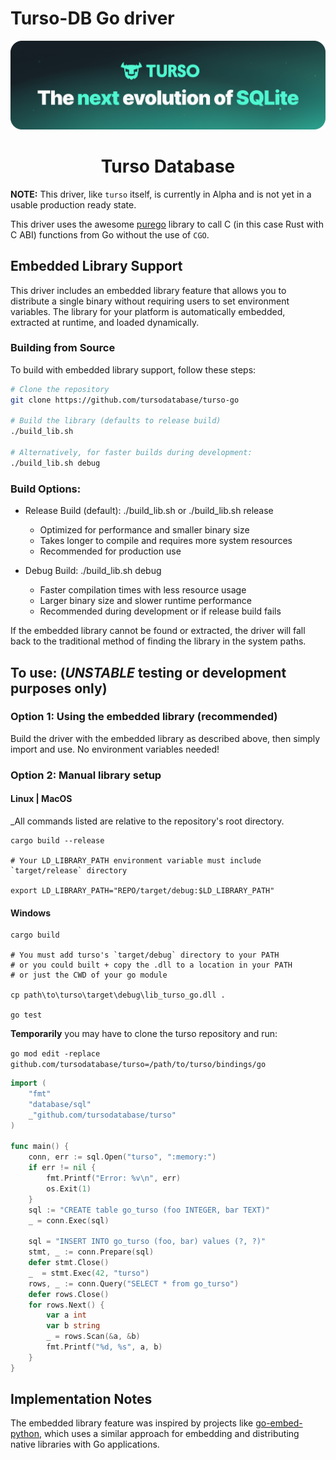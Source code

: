# Turso-DB Go driver

<p align="center">
  <img src="assets/turso.png" alt="Turso Database" width="800"/>
  <h1 align="center">Turso Database</h1>
</p>

**NOTE:** This driver, like `turso` itself, is currently in Alpha and is not yet in a usable production ready state.

This driver uses the awesome [purego](https://github.com/ebitengine/purego) library to call C (in this case Rust with C ABI) functions from Go without the use of `CGO`.

## Embedded Library Support

This driver includes an embedded library feature that allows you to distribute a single binary without requiring users to set environment variables. The library for your platform is automatically embedded, extracted at runtime, and loaded dynamically.

### Building from Source

To build with embedded library support, follow these steps:

```bash
# Clone the repository
git clone https://github.com/tursodatabase/turso-go

# Build the library (defaults to release build)
./build_lib.sh

# Alternatively, for faster builds during development:
./build_lib.sh debug
```

### Build Options:

* Release Build (default): ./build_lib.sh or ./build_lib.sh release

    - Optimized for performance and smaller binary size
    - Takes longer to compile and requires more system resources
    - Recommended for production use

* Debug Build: ./build_lib.sh debug

    - Faster compilation times with less resource usage
    - Larger binary size and slower runtime performance
    - Recommended during development or if release build fails

If the embedded library cannot be found or extracted, the driver will fall back to the traditional method of finding the library in the system paths.

## To use: (_UNSTABLE_ testing or development purposes only)

### Option 1: Using the embedded library (recommended)

Build the driver with the embedded library as described above, then simply import and use. No environment variables needed!


### Option 2: Manual library setup

#### Linux | MacOS

_All commands listed are relative to the repository's root directory.

```
cargo build --release

# Your LD_LIBRARY_PATH environment variable must include `target/release` directory

export LD_LIBRARY_PATH="REPO/target/debug:$LD_LIBRARY_PATH"

```

#### Windows

```
cargo build

# You must add turso's `target/debug` directory to your PATH
# or you could built + copy the .dll to a location in your PATH
# or just the CWD of your go module

cp path\to\turso\target\debug\lib_turso_go.dll .

go test

```
**Temporarily** you may have to clone the turso repository and run:

`go mod edit -replace github.com/tursodatabase/turso=/path/to/turso/bindings/go`

```go
import (
    "fmt"
    "database/sql"
    _"github.com/tursodatabase/turso"
)

func main() {
	conn, err := sql.Open("turso", ":memory:")
	if err != nil {
        fmt.Printf("Error: %v\n", err)
        os.Exit(1)
	}
    sql := "CREATE table go_turso (foo INTEGER, bar TEXT)"
    _ = conn.Exec(sql)

    sql = "INSERT INTO go_turso (foo, bar) values (?, ?)"
    stmt, _ := conn.Prepare(sql)
    defer stmt.Close()
    _  = stmt.Exec(42, "turso")
    rows, _ := conn.Query("SELECT * from go_turso")
    defer rows.Close()
    for rows.Next() {
        var a int
        var b string
		_ = rows.Scan(&a, &b)
        fmt.Printf("%d, %s", a, b)
    }
}
```

## Implementation Notes

The embedded library feature was inspired by projects like [go-embed-python](https://github.com/kluctl/go-embed-python), which uses a similar approach for embedding and distributing native libraries with Go applications.

